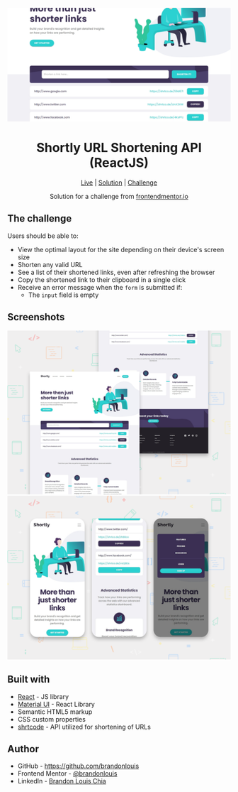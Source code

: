 ![preview](./screenshots/preview.png)

<h1 align="center">Shortly URL Shortening API (ReactJS)</h1>

<div align="center">

[Live](https://blc7896530-fem-shortly.netlify.app/)
| [Solution](https://www.frontendmentor.io/solutions/shortly-url-shortening-api-using-reactjs-html-css-p8HYMdgBEv)
| [Challenge](https://www.frontendmentor.io/challenges/url-shortening-api-landing-page-2ce3ob-G)

Solution for a challenge from [frontendmentor.io](https://www.frontendmentor.io/)

</div>

## The challenge

Users should be able to:

- View the optimal layout for the site depending on their device's screen size
- Shorten any valid URL
- See a list of their shortened links, even after refreshing the browser
- Copy the shortened link to their clipboard in a single click
- Receive an error message when the `form` is submitted if:
  - The `input` field is empty

## Screenshots

![desktop](./screenshots/desktop.png)
![mobile](./screenshots/mobile.png)

## Built with

- [React](https://reactjs.org/) - JS library
- [Material UI](https://mui.com/) - React Library
- Semantic HTML5 markup
- CSS custom properties
- [shrtcode](https://shrtco.de/) - API utilized for shortening of URLs

## Author

- GitHub - https://github.com/brandonlouis
- Frontend Mentor - [@brandonlouis](https://www.frontendmentor.io/profile/brandonlouis)
- LinkedIn - [Brandon Louis Chia](www.linkedin.com/in/brandon-louis-chia-63730b162)
